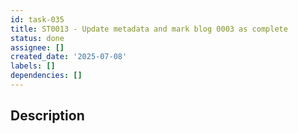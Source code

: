 ```yaml
---
id: task-035
title: ST0013 - Update metadata and mark blog 0003 as complete
status: done
assignee: []
created_date: '2025-07-08'
labels: []
dependencies: []
---
```


## Description
